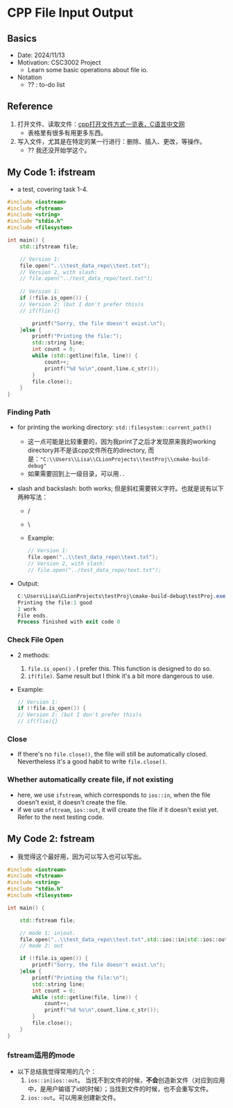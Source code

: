 # CPP File Input Output

## Basics

- Date: 2024/11/13
- Motivation: CSC3002 Project
  - Learn some basic operations about file io.
- Notation
  - ?? : to-do list

## Reference

1. 打开文件、读取文件：[cpp打开文件方式一览表，C语言中文网](https://c.biancheng.net/view/294.html)
    - 表格里有很多有用更多东西。
2. 写入文件，尤其是在特定的某一行进行：删除、插入、更改，等操作。
    - ?? 我还没开始学这个。

## My Code 1: ifstream

- a test, covering task 1-4.

```cpp
#include <iostream>
#include <fstream>
#include <string>
#include "stdio.h"
#include <filesystem>

int main() {
    std::ifstream file;

    // Version 1:
    file.open("..\\test_data_repo\\text.txt");
    // Version 2, with slash:
    // file.open("../test_data_repo/text.txt");
    
    // Version 1:
    if (!file.is_open()) {
    // Version 2: (but I don't prefer this)s
    // if(flie){}

        printf("Sorry, the file doesn't exist.\n");
    }else {
        printf("Printing the file:");
        std::string line;
        int count = 0;
        while (std::getline(file, line)) {
            count++;
            printf("%d %s\n",count,line.c_str());
        }
        file.close();
    }
}

```

### Finding Path

- for printing the working directory: `std::filesystem::current_path()`
  - 这一点可能是比较重要的，因为我print了之后才发现原来我的working directory并不是该cpp文件所在的directory, 而是：`"C:\\Users\\Lisa\\CLionProjects\\testProj\\cmake-build-debug"`
  - 如果需要回到上一级目录，可以用`..`
- slash and backslash: both works; 但是斜杠需要转义字符。也就是说有以下两种写法：
  - /
  - \\
  - Example:

    ```cpp
    // Version 1:
    file.open("..\\test_data_repo\\text.txt");
    // Version 2, with slash:
    // file.open("../test_data_repo/text.txt");
    ```

- Output:
  
    ```powershell
    C:\Users\Lisa\CLionProjects\testProj\cmake-build-debug\testProj.exe
    Printing the file:1 good
    2 work
    File ends.
    Process finished with exit code 0
    ```

### Check File Open

- 2 methods:
  1. `file.is_open()` . I prefer this. This function is designed to do so.
  2. `if(file)`. Same result but I think it's a bit more dangerous to use.

- Example:
  
    ```cpp
    // Version 1:
    if (!file.is_open()) {
    // Version 2: (but I don't prefer this)s
    // if(flie){}
    ```

### Close

- If there's no `file.close()`, the file will still be automatically closed. Nevertheless it's a good habit to write `file.close()`.

### Whether automatically create file, if not existing

- here, we use `ifstream`, which corresponds to `ios::in`, when the file doesn't exist, it doesn't create the file.
- if we use `ofstream`, `ios::out`, it will create the file if it doesn't exist yet. Refer to the next testing code.

## My Code 2: fstream

- 我觉得这个最好用，因为可以写入也可以写出。

```cpp
#include <iostream>
#include <fstream>
#include <string>
#include "stdio.h"
#include <filesystem>

int main() {

    std::fstream file;

    // mode 1: in|out.
    file.open("..\\test_data_repo\\test.txt",std::ios::in|std::ios::out);
    // mode 2: out

    if (!file.is_open()) {
        printf("Sorry, the file doesn't exist.\n");
    }else {
        printf("Printing the file:\n");
        std::string line;
        int count = 0;
        while (std::getline(file, line)) {
            count++;
            printf("%d %s\n",count,line.c_str());
        }
        file.close();
    }
}
```

### fstream适用的mode

- 以下总结我觉得常用的几个：
  1. `ios::in|ios::out`。 当找不到文件的时候，**不会**创造新文件（对应到应用中，是用户输错了id的时候）；当找到文件的时候，也不会重写文件。
  2. `ios::out`。可以用来创建新文件。

